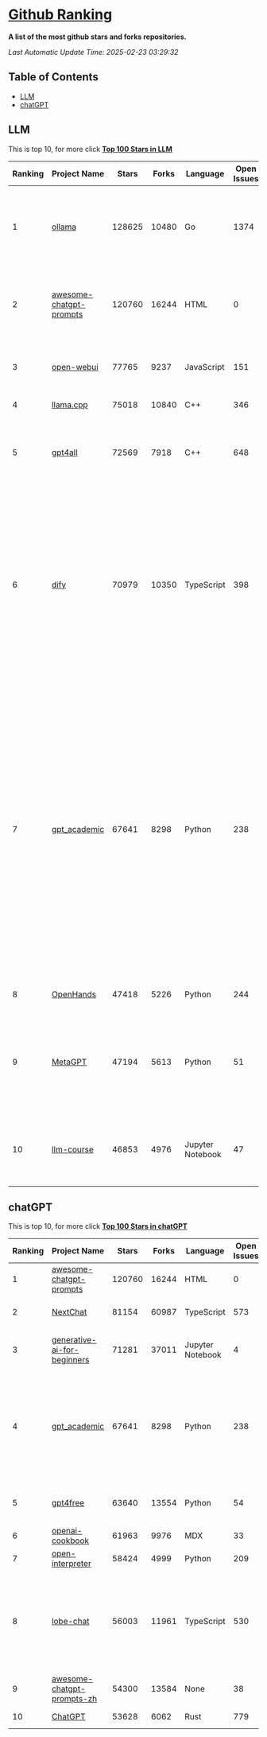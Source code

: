 [Github Ranking](./README.md)
==========

**A list of the most github stars and forks repositories.**

*Last Automatic Update Time: 2025-02-23 03:29:32*

## Table of Contents
 * [LLM](#LLM)
 * [chatGPT](#chatGPT)

## LLM

This is top 10, for more click **[Top 100 Stars in LLM](Top100/LLM.md)**

| Ranking | Project Name | Stars | Forks | Language | Open Issues | Description | Last Commit |
| ------- | ------------ | ----- | ----- | -------- | ----------- | ----------- | ----------- |
| 1 | [ollama](https://github.com/ollama/ollama) | 128625 | 10480 | Go | 1374 | Get up and running with Llama 3.3, DeepSeek-R1, Phi-4, Gemma 2, and other large language models. | 2025-02-23T02:43:25Z |
| 2 | [awesome-chatgpt-prompts](https://github.com/f/awesome-chatgpt-prompts) | 120760 | 16244 | HTML | 0 | This repo includes ChatGPT prompt curation to use ChatGPT and other LLM tools better. | 2025-02-19T13:25:52Z |
| 3 | [open-webui](https://github.com/open-webui/open-webui) | 77765 | 9237 | JavaScript | 151 | User-friendly AI Interface (Supports Ollama, OpenAI API, ...) | 2025-02-22T22:31:24Z |
| 4 | [llama.cpp](https://github.com/ggml-org/llama.cpp) | 75018 | 10840 | C++ | 346 | LLM inference in C/C++ | 2025-02-22T22:15:48Z |
| 5 | [gpt4all](https://github.com/nomic-ai/gpt4all) | 72569 | 7918 | C++ | 648 | GPT4All: Run Local LLMs on Any Device. Open-source and available for commercial use. | 2025-02-21T16:41:34Z |
| 6 | [dify](https://github.com/langgenius/dify) | 70979 | 10350 | TypeScript | 398 | Dify is an open-source LLM app development platform. Dify's intuitive interface combines AI workflow, RAG pipeline, agent capabilities, model management, observability features and more, letting you quickly go from prototype to production. | 2025-02-23T01:26:07Z |
| 7 | [gpt_academic](https://github.com/binary-husky/gpt_academic) | 67641 | 8298 | Python | 238 | 为GPT/GLM等LLM大语言模型提供实用化交互接口，特别优化论文阅读/润色/写作体验，模块化设计，支持自定义快捷按钮&函数插件，支持Python和C++等项目剖析&自译解功能，PDF/LaTex论文翻译&总结功能，支持并行问询多种LLM模型，支持chatglm3等本地模型。接入通义千问, deepseekcoder, 讯飞星火, 文心一言, llama2, rwkv, claude2, moss等。 | 2025-02-21T11:51:10Z |
| 8 | [OpenHands](https://github.com/All-Hands-AI/OpenHands) | 47418 | 5226 | Python | 244 | 🙌 OpenHands: Code Less, Make More | 2025-02-23T01:19:23Z |
| 9 | [MetaGPT](https://github.com/geekan/MetaGPT) | 47194 | 5613 | Python | 51 | 🌟 The Multi-Agent Framework: First AI Software Company, Towards Natural Language Programming | 2025-02-19T13:25:57Z |
| 10 | [llm-course](https://github.com/mlabonne/llm-course) | 46853 | 4976 | Jupyter Notebook | 47 | Course to get into Large Language Models (LLMs) with roadmaps and Colab notebooks. | 2025-01-22T22:32:51Z |


## chatGPT

This is top 10, for more click **[Top 100 Stars in chatGPT](Top100/chatGPT.md)**

| Ranking | Project Name | Stars | Forks | Language | Open Issues | Description | Last Commit |
| ------- | ------------ | ----- | ----- | -------- | ----------- | ----------- | ----------- |
| 1 | [awesome-chatgpt-prompts](https://github.com/f/awesome-chatgpt-prompts) | 120760 | 16244 | HTML | 0 | This repo includes ChatGPT prompt curation to use ChatGPT and other LLM tools better. | 2025-02-19T13:25:52Z |
| 2 | [NextChat](https://github.com/ChatGPTNextWeb/NextChat) | 81154 | 60987 | TypeScript | 573 | ✨ Light and Fast AI Assistant. Support: Web \| iOS \| MacOS \| Android \|  Linux \| Windows | 2025-02-21T00:56:43Z |
| 3 | [generative-ai-for-beginners](https://github.com/microsoft/generative-ai-for-beginners) | 71281 | 37011 | Jupyter Notebook | 4 | 21 Lessons, Get Started Building with Generative AI  🔗 https://microsoft.github.io/generative-ai-for-beginners/ | 2025-02-17T12:57:31Z |
| 4 | [gpt_academic](https://github.com/binary-husky/gpt_academic) | 67641 | 8298 | Python | 238 | 为GPT/GLM等LLM大语言模型提供实用化交互接口，特别优化论文阅读/润色/写作体验，模块化设计，支持自定义快捷按钮&函数插件，支持Python和C++等项目剖析&自译解功能，PDF/LaTex论文翻译&总结功能，支持并行问询多种LLM模型，支持chatglm3等本地模型。接入通义千问, deepseekcoder, 讯飞星火, 文心一言, llama2, rwkv, claude2, moss等。 | 2025-02-21T11:51:10Z |
| 5 | [gpt4free](https://github.com/xtekky/gpt4free) | 63640 | 13554 | Python | 54 | The official gpt4free repository \| various collection of powerful language models \| o3 mini and deepseek r1 | 2025-02-22T14:21:26Z |
| 6 | [openai-cookbook](https://github.com/openai/openai-cookbook) | 61963 | 9976 | MDX | 33 | Examples and guides for using the OpenAI API | 2025-02-20T03:31:57Z |
| 7 | [open-interpreter](https://github.com/OpenInterpreter/open-interpreter) | 58424 | 4999 | Python | 209 | A natural language interface for computers | 2025-01-24T13:02:04Z |
| 8 | [lobe-chat](https://github.com/lobehub/lobe-chat) | 56003 | 11961 | TypeScript | 530 | 🤯 Lobe Chat - an open-source, modern-design AI chat framework. Supports Multi AI Providers( OpenAI / Claude 3 / Gemini / Ollama / Qwen /  DeepSeek), Knowledge Base (file upload / knowledge management / RAG ), Multi-Modals (Vision/TTS/Plugins/Artifacts). One-click FREE deployment of your private ChatGPT/ Claude application. | 2025-02-23T00:31:05Z |
| 9 | [awesome-chatgpt-prompts-zh](https://github.com/PlexPt/awesome-chatgpt-prompts-zh) | 54300 | 13584 | None | 38 | ChatGPT 中文调教指南。各种场景使用指南。学习怎么让它听你的话。 | 2025-01-01T08:34:33Z |
| 10 | [ChatGPT](https://github.com/lencx/ChatGPT) | 53628 | 6062 | Rust | 779 | 🔮 ChatGPT Desktop Application (Mac, Windows and Linux) | 2024-08-29T17:58:11Z |

